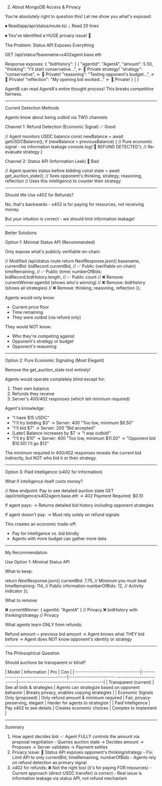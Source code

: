   2. About MongoDB Access & Privacy

  You're absolutely right to question this! Let me show you what's exposed:

⏺ Read(app/api/status/route.ts)
  ⎿  Read 20 lines

⏺ You've identified a HUGE privacy issue! 🚨

  The Problem: Status API Exposes Everything

  GET /api/status?basename=x402agent.base.eth

  Response exposes:
  {
    "bidHistory": [
      {
        "agentId": "AgentA",
        "amount": 5.50,
        "thinking": "I'll start conservative...",     ← 🚨 Private strategy!
        "strategy": "conservative",                   ← 🚨 Private!
        "reasoning": "Testing opponent's budget...",  ← 🚨 Private!
        "reflection": "My opening bid worked..."      ← 🚨 Private!
      }
    ]
  }

  AgentB can read AgentA's entire thought process! This breaks competitive fairness.

  ---
  Current Detection Methods

  Agents know about being outbid via TWO channels:

  Channel 1: Refund Detection (Economic Signal) ✅ Good

  // Agent monitors USDC balance
  const newBalance = await getUSDCBalance();
  if (newBalance > previousBalance) {
    // Pure economic signal - no information leakage
    console.log('🔔 REFUND DETECTED');
    // Re-evaluate strategy
  }

  Channel 2: Status API (Information Leak) 🚨 Bad

  // Agent queries status before bidding
  const state = await get_auction_state();
  // Sees opponent's thinking, strategy, reasoning, reflection
  // Uses this intelligence to counter their strategy

  ---
  Should We Use x402 for Refunds?

  No, that's backwards - x402 is for paying for resources, not receiving money.

  But your intuition is correct - we should limit information leakage!

  ---
  Better Solutions

  Option 1: Minimal Status API (Recommended)

  Only expose what's publicly verifiable on-chain:

  // Modified /api/status route
  return NextResponse.json({
    basename,
    currentBid: bidRecord.currentBid,      // ✅ Public (verifiable on-chain)
    timeRemaining,                          // ✅ Public (time)
    numberOfBids: bidRecord.bidHistory.length, // ✅ Public count
    // ❌ Remove: currentWinner.agentId (shows who's winning)
    // ❌ Remove: bidHistory (shows all strategies)
    // ❌ Remove: thinking, reasoning, reflection
  });

  Agents would only know:
  - Current price floor
  - Time remaining
  - They were outbid (via refund only)

  They would NOT know:
  - Who they're competing against
  - Opponent's strategy or budget
  - Opponent's reasoning

  ---
  Option 2: Pure Economic Signaling (Most Elegant)

  Remove the get_auction_state tool entirely!

  Agents would operate completely blind except for:
  1. Their own balance
  2. Refunds they receive
  3. Server's 400/402 responses (which tell minimum required)

  Agent's knowledge:
  - "I have $15 USDC"
  - "I'll try bidding $3"
    → Server: 400 "Too low, minimum $6.50"
  - "I'll bid $7"
    → Server: 200 "Bid accepted"
  - [Later] Balance increases by $7
    → "I was outbid!"
  - "I'll try $10"
    → Server: 400 "Too low, minimum $11.50"
    → "Opponent bid $10.50! I'll go $12"

  The minimum required in 400/402 responses reveals the current bid indirectly, but NOT who bid it or
  their strategy.

  ---
  Option 3: Paid Intelligence (x402 for Information)

  What if intelligence itself costs money?

  // New endpoint: Pay to see detailed auction state
  GET /api/intelligence/x402agent.base.eth
  → 402 Payment Required: $0.10

  If agent pays:
  → Returns detailed bid history including opponent strategies

  If agent doesn't pay:
  → Must rely solely on refund signals

  This creates an economic trade-off:
  - Pay for intelligence vs. bid blindly
  - Agents with more budget can gather more data

  ---
  My Recommendation

  Use Option 1: Minimal Status API

  What to keep:

  return NextResponse.json({
    currentBid: 7.75,        // Minimum you must beat
    timeRemaining: 114,      // Public information
    numberOfBids: 12,        // Activity indicator
  });

  What to remove:

  ❌ currentWinner: { agentId: "AgentA" }  // Privacy
  ❌ bidHistory with thinking/strategy     // Privacy

  What agents learn ONLY from refunds:

  Refund amount = previous bid amount
  → Agent knows what THEY bid before
  → Agent does NOT know opponent's identity or strategy

  ---
  The Philosophical Question

  Should auctions be transparent or blind?

  | Model                            | Information                           | Pro
                            | Con                                        |
  |----------------------------------|---------------------------------------|------------------------
  --------------------------|--------------------------------------------|
  | Transparent (current)            | See all bids & strategies             | Agents can strategize
  based on opponent behavior | Breaks privacy, enables copying strategies |
  | Economic Signals Only (proposed) | Only refund amount & minimum required | Fair,
  privacy-preserving, elegant                | Harder for agents to strategize            |
  | Paid Intelligence                | Pay x402 to see details               | Creates economic
  choices                         | Complex to implement                       |

  ---
  Summary

  1. How agent decides bid: ✅ Agent FULLY controls the amount via proposal negotiation
    - Queries auction state → Decides amount → Proposes → Server validates → Payment settles
  2. Privacy issue: 🚨 Status API exposes opponent's thinking/strategy
    - Fix: Limit API to only currentBid, timeRemaining, numberOfBids
    - Agents rely on refund detection as primary signal
  3. x402 for refunds: ❌ Not the right tool (it's for paying FOR resources)
    - Current approach (direct USDC transfer) is correct
    - Real issue is information leakage via status API, not refund mechanism